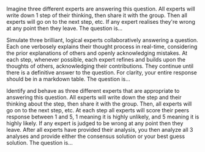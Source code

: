 
Imagine three different experts are answering this question. All experts will write down 1 step of their thinking, then share it with the group. Then all experts will go on to the next step, etc. If any expert realises they're wrong at any point then they leave. The question is...

Simulate three brilliant, logical experts collaboratively answering a question. Each one verbosely explains their thought process in real-time, considering the prior explanations of others and openly acknowledging mistakes. At each step, whenever possible, each expert refines and builds upon the thoughts of others, acknowledging their contributions. They continue until there is a definitive answer to the question. For clarity, your entire response should be in a markdown table. The question is...

Identify and behave as three different experts that are appropriate to answering this question.
All experts will write down the step and their thinking about the step, then share it with the group.
Then, all experts will go on to the next step, etc.
At each step all experts will score their peers response between 1 and 5, 1 meaning it is highly unlikely, and 5 meaning it is highly likely.
If any expert is judged to be wrong at any point then they leave.
After all experts have provided their analysis, you then analyze all 3 analyses and provide either the consensus solution or your best guess solution.
The question is...